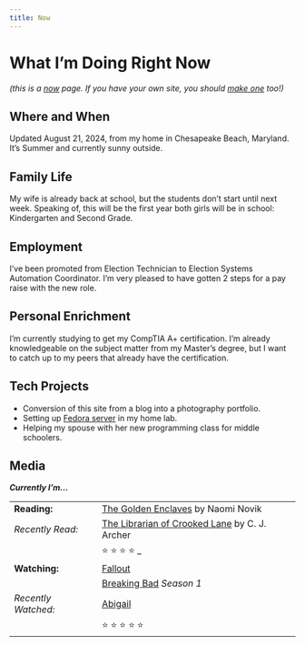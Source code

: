 ```yaml
---
title: Now
---
```


# What I’m Doing Right Now
*(this is a [now](https://nownownow.com/about) page. If you have your own site, you should [make one](https://nownownow.com/about) too!)*

## Where and When
Updated August 21, 2024, from my home in Chesapeake Beach, Maryland. It’s Summer and currently sunny outside.

## Family Life
My wife is already back at school, but the students don’t start until next week. Speaking of, this will be the first year both girls will be in school: Kindergarten and Second Grade. 

## Employment
I’ve been promoted from Election Technician to Election Systems Automation Coordinator. I’m very pleased to have gotten 2 steps for a pay raise with the new role.

## Personal Enrichment
I’m currently studying to get my CompTIA A+ certification. I’m already knowledgeable on the subject matter from my Master’s degree, but I want to catch up to my peers that already have the certification. 

## Tech Projects 
* Conversion of this site from a blog into a photography portfolio.
* Setting up [Fedora server](https://fedoraproject.org/en/server/) in my home lab.
* Helping my spouse with her new programming class for middle schoolers.

## Media
***Currently I’m...***

|     |     |
| --- | --- |
| **Reading:** | [The Golden Enclaves](https://hardcover.app/books/the-golden-enclaves) by Naomi Novik |
| *Recently Read:* | [The Librarian of Crooked Lane](https://hardcover.app/books/the-librarian-of-crooked-lane-2022) by C. J. Archer |
| | ⭐ ⭐ ⭐ ⭐ _ |  
| **Watching:** | [Fallout](https://en.wikipedia.org/wiki/Fallout_%28American_TV_series%29) |
| | [Breaking Bad](https://en.wikipedia.org/wiki/Breaking_Bad) *Season 1* |
| *Recently Watched:* | [Abigail](https://en.wikipedia.org/wiki/Abigail_%282024_film%29) | 
| | ⭐ ⭐ ⭐ ⭐ ⭐ |